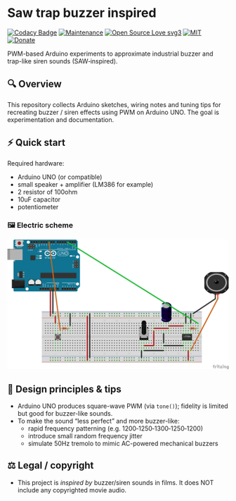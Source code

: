 # Saw trap buzzer inspired

[![Codacy Badge](https://app.codacy.com/project/badge/Grade/459f5de40872485a91fc21aecd789a19)](https://app.codacy.com/gh/R0mb0/Saw_trap_buzzer_inspired/dashboard?utm_source=gh&utm_medium=referral&utm_content=&utm_campaign=Badge_grade)
[![Maintenance](https://img.shields.io/badge/Maintained%3F-yes-green.svg)](https://github.com/R0mb0/Saw_trap_buzzer_inspired)
[![Open Source Love svg3](https://badges.frapsoft.com/os/v3/open-source.svg?v=103)](https://github.com/R0mb0/Saw_trap_buzzer_inspired)
[![MIT](https://img.shields.io/badge/License-MIT-blue.svg)](https://opensource.org/license/mit)
[![Donate](https://img.shields.io/badge/PayPal-Donate%20to%20Author-blue.svg)](http://paypal.me/R0mb0)

PWM-based Arduino experiments to approximate industrial buzzer and trap-like siren sounds (SAW‑inspired).

## 🔍 Overview
This repository collects Arduino sketches, wiring notes and tuning tips for recreating buzzer / siren effects using PWM on Arduino UNO. The goal is experimentation and documentation.

## ⚡ Quick start
Required hardware:
- Arduino UNO (or compatible)
- small speaker + amplifier (LM386 for example)
- 2 resistor of 100ohm
- 10uF capacitor
- potentiometer

### 🖼️ Electric scheme

![Electric scheme](https://github.com/R0mb0/Saw_trap_buzzer_inspired/blob/main/Fritzing/Sketch.png?raw=true)

## 🧩 Design principles & tips
- Arduino UNO produces square-wave PWM (via `tone()`); fidelity is limited but good for buzzer-like sounds.
- To make the sound “less perfect” and more buzzer-like:
  - rapid frequency patterning (e.g. 1200‑1250‑1300‑1250‑1200)
  - introduce small random frequency jitter
  - simulate 50Hz tremolo to mimic AC-powered mechanical buzzers

## ⚖️ Legal / copyright
- This project is *inspired by* buzzer/siren sounds in films. It does NOT include any copyrighted movie audio.
